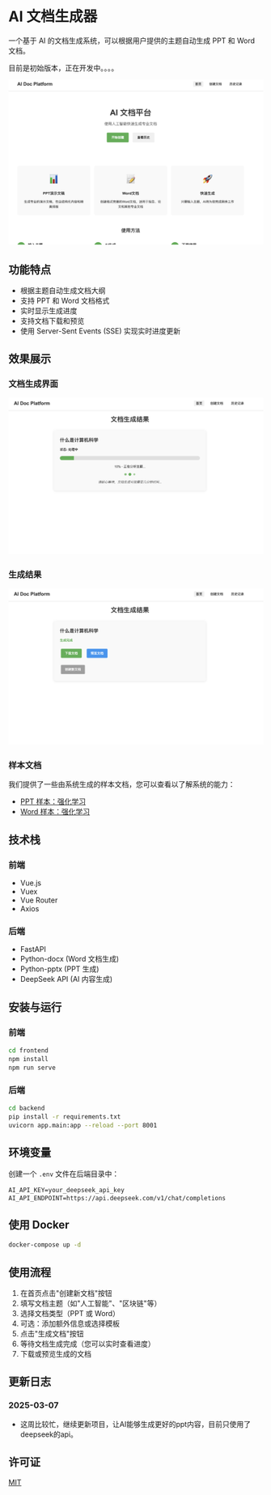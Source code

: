 # AI 文档生成器

一个基于 AI 的文档生成系统，可以根据用户提供的主题自动生成 PPT 和 Word 文档。

目前是初始版本，正在开发中。。。。

![项目首页](images/homepage.png)

## 功能特点

- 根据主题自动生成文档大纲
- 支持 PPT 和 Word 文档格式
- 实时显示生成进度
- 支持文档下载和预览
- 使用 Server-Sent Events (SSE) 实现实时进度更新

## 效果展示

### 文档生成界面

![文档生成界面](images/document_form.png)

### 生成结果

![生成结果](images/result.png)

### 样本文档

我们提供了一些由系统生成的样本文档，您可以查看以了解系统的能力：

- [PPT 样本：强化学习](images/强化学习_presentation.pptx)
- [Word 样本：强化学习](images/强化学习_document.docx)

## 技术栈

### 前端
- Vue.js
- Vuex
- Vue Router
- Axios

### 后端
- FastAPI
- Python-docx (Word 文档生成)
- Python-pptx (PPT 生成)
- DeepSeek API (AI 内容生成)

## 安装与运行

### 前端

```bash
cd frontend
npm install
npm run serve
```

### 后端

```bash
cd backend
pip install -r requirements.txt
uvicorn app.main:app --reload --port 8001
```

## 环境变量

创建一个 `.env` 文件在后端目录中：

```
AI_API_KEY=your_deepseek_api_key
AI_API_ENDPOINT=https://api.deepseek.com/v1/chat/completions
```

## 使用 Docker

```bash
docker-compose up -d
```

## 使用流程

1. 在首页点击"创建新文档"按钮
2. 填写文档主题（如"人工智能"、"区块链"等）
3. 选择文档类型（PPT 或 Word）
4. 可选：添加额外信息或选择模板
5. 点击"生成文档"按钮
6. 等待文档生成完成（您可以实时查看进度）
7. 下载或预览生成的文档


## 更新日志

### 2025-03-07
- 这周比较忙，继续更新项目，让AI能够生成更好的ppt内容，目前只使用了deepseek的api。

## 许可证
[MIT](LICENSE)